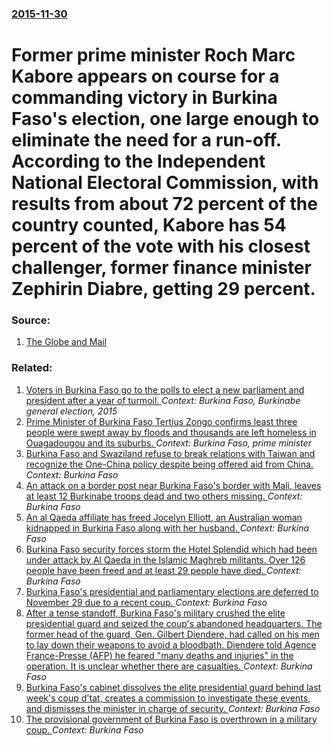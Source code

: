 ### [2015-11-30](/news/2015/11/30/index.md)

# Former prime minister Roch Marc Kabore appears on course for a commanding victory in Burkina Faso's election, one large enough to eliminate the need for a run-off. According to the Independent National Electoral Commission, with results from about 72 percent of the country counted, Kabore has 54 percent of the vote with his closest challenger, former finance minister Zephirin Diabre, getting 29 percent. 




### Source:

1. [The Globe and Mail](http://www.theglobeandmail.com/news/world/ex-burkina-faso-pm-on-track-for-victory-in-presidential-vote/article27536026/)

### Related:

1. [Voters in Burkina Faso go to the polls to elect a new parliament and president after a year of turmoil. ](/news/2015/11/29/voters-in-burkina-faso-go-to-the-polls-to-elect-a-new-parliament-and-president-after-a-year-of-turmoil.md) _Context: Burkina Faso, Burkinabe general election, 2015_
2. [ Prime Minister of Burkina Faso Tertius Zongo confirms least three people were swept away by floods and thousands are left homeless in Ouagadougou and its suburbs. ](/news/2009/09/2/prime-minister-of-burkina-faso-tertius-zongo-confirms-least-three-people-were-swept-away-by-floods-and-thousands-are-left-homeless-in-ouaga.md) _Context: Burkina Faso, prime minister_
3. [Burkina Faso and Swaziland refuse to break relations with Taiwan and recognize the One-China policy despite being offered aid from China. ](/news/2017/01/25/burkina-faso-and-swaziland-refuse-to-break-relations-with-taiwan-and-recognize-the-one-china-policy-despite-being-offered-aid-from-china.md) _Context: Burkina Faso_
4. [An attack on a border post near Burkina Faso's border with Mali, leaves at least 12 Burkinabe troops dead and two others missing. ](/news/2016/12/16/an-attack-on-a-border-post-near-burkina-faso-s-border-with-mali-leaves-at-least-12-burkinabe-troops-dead-and-two-others-missing.md) _Context: Burkina Faso_
5. [An al Qaeda affiliate has freed Jocelyn Elliott, an Australian woman kidnapped in Burkina Faso along with her husband. ](/news/2016/02/6/an-al-qaeda-affiliate-has-freed-jocelyn-elliott-an-australian-woman-kidnapped-in-burkina-faso-along-with-her-husband.md) _Context: Burkina Faso_
6. [Burkina Faso security forces storm the Hotel Splendid which had been under attack by Al Qaeda in the Islamic Maghreb militants. Over 126 people have been freed and at least 29 people have died. ](/news/2016/01/16/burkina-faso-security-forces-storm-the-hotel-splendid-which-had-been-under-attack-by-al-qaeda-in-the-islamic-maghreb-militants-over-126-peo.md) _Context: Burkina Faso_
7. [Burkina Faso's presidential and parliamentary elections are deferred to November 29 due to a recent coup. ](/news/2015/10/13/burkina-faso-s-presidential-and-parliamentary-elections-are-deferred-to-november-29-due-to-a-recent-coup.md) _Context: Burkina Faso_
8. [After a tense standoff, Burkina Faso's military crushed  the elite presidential guard and seized the coup's abandoned headquarters. The former head of the guard, Gen. Gilbert Diendere, had called on his men to lay down their weapons to avoid a bloodbath. Diendere told Agence France-Presse (AFP) he feared "many deaths and injuries" in the operation. It is unclear whether there are casualties. ](/news/2015/09/29/after-a-tense-standoff-burkina-faso-s-military-crushed-the-elite-presidential-guard-and-seized-the-coup-s-abandoned-headquarters-the-form.md) _Context: Burkina Faso_
9. [Burkina Faso's cabinet dissolves the elite presidential guard behind last week's coup d'tat, creates a commission to investigate these events, and dismisses the minister in charge of security. ](/news/2015/09/25/burkina-faso-s-cabinet-dissolves-the-elite-presidential-guard-behind-last-week-s-coup-d-etat-creates-a-commission-to-investigate-these-even.md) _Context: Burkina Faso_
10. [The provisional government of Burkina Faso is overthrown in a military coup. ](/news/2015/09/17/the-provisional-government-of-burkina-faso-is-overthrown-in-a-military-coup.md) _Context: Burkina Faso_
